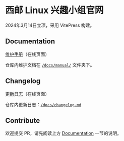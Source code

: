 # 西邮 Linux 兴趣小组官网

2024年3月14日立项，采用 VitePress 构建。

## Documentation

[维护手册](https://xiyoulinux.com/manual/)（在线页面）

仓库内维护文档在 [`/docs/manual/`](/docs/manual/) 文件夹下。

## Changelog

[更新日志](https://xiyoulinux.com/changelog.html)（在线页面）

仓库内更新日志：[`/docs/changelog.md`](/docs/changelog)

## Contribute

欢迎提交 PR，请先阅读上方 [Documentation](#Documentation) 一节的说明。
